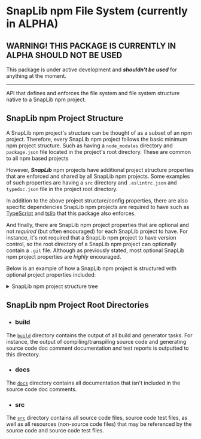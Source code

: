# SnapLib npm File System (currently in ALPHA)

## WARNING! THIS PACKAGE IS CURRENTLY IN ALPHA SHOULD NOT BE USED

This package is under active development and ***shouldn't be used*** for
anything at the moment.

---

API that defines and enforces the file system and file system structure native
to a SnapLib npm project.

## SnapLib npm Project Structure

A SnapLib npm project's structure can be thought of as a subset of an npm
project. Therefore, every SnapLib npm project follows the basic minimum npm
project structure. Such as having a `node_modules` directory and `package.json`
file located in the project's root directory. These are common to all npm based
projects

However, ***SnapLib*** npm projects have additional project structure properties
that are enforced and shared by all SnapLib npm projects. Some examples of such
properties are having a `src` directory and `.eslintrc.json` and `typedoc.json`
file in the project root directory.

In addition to the above project structure/config properties, there are also
specific dependencies SnapLib npm projects are required to have such as
[TypeScript][1] and [tslib][2] that this package also enforces.

And finally, there are SnapLib npm project properties that are optional and not
*required* (but often encouraged) for each SnapLib project to have. For
instance, it's not required that a SnapLib npm project to have version control,
so the root directory of a SnapLib npm project can optionally contain a `.git`
file. Although as previously stated, most optional SnapLib npm project
properties are *highly* encouraged.

Below is an example of how a SnapLib npm project is structured with optional
project properties included:

<details>
  <summary>SnapLib npm project structure tree</summary>
  (any elements with a trailing '/' character indicates it's a directory)

```none
.
├──build -> generated from various build tasks. May not always be present.
│  ├──css
│  │  └──index.css
│  ├──docs
│  │  └──class_diagrams/
│  ├──html
│  │  └──index.html
│  ├──js
│  │  └──index.js
│  └──test
│     ├──assets\
│     ├──index.html
│     └──index.json
├──docs\
├──node_modules -> not showing full node_modules structure to reduce verbosity
│  ├──.bin\
│  ├──npm-fs
│  │  └──npm-fs.js
│  ├──typedoc\
│  ├──typescript\
│  ├──...
│  ├──...
├──src
│  ├──main
│  │  ├──html
│  │  │  └──index.html
│  │  ├──resources
│  │  │  └──img
│  │  │     └──mona_lisa.png
│  │  ├──scss
│  │  │  └──index.scss
│  │  └──ts
│  │     ├──index.ts
│  │     └──tsconfig.json
│  └──test
│     ├──resources\
│     └──ts
│        └──TestIndex.ts
├──.editorconfig
├──.eslintrc.json
├──.git
├──.gitignore
├──LICENSE.txt
├──package.json
├──package-lock.json
├──README.md
└──typedoc.json
```

</details>

## SnapLib npm Project Root Directories

- ### build

The [`build`][3] directory contains the output of all build and generator tasks.
For instance, the output of compiling/transpiling source code and generating
source code doc comment documentation and test reports is outputted to this
directory.

- ### docs

The [`docs`][4] directory contains all documentation that isn't included in the
source code doc comments.

- ### src

The [`src`][5] directory contains all source code files, source code test files,
as well as all resources (non-source code files) that may be referenced by the
source code and source code test files.

[1]: https://www.npmjs.com/package/typescript "TypeScript"
[2]: https://www.npmjs.com/package/tslib "tslib"
[3]: docs/project/directories/build.md "root build directory"
[4]: docs/project/directories/docs.md "root docs directory"
[5]: docs/project/directories/src.md "root src directory"
